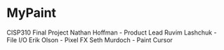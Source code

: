 # MyPaint
CISP310 Final Project
Nathan Hoffman	- Product Lead
Ruvim Lashchuk	- File I/O
Erik Olson		  - Pixel FX
Seth Murdoch	  - Paint Cursor
